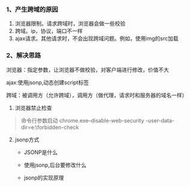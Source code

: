 ### 1、产生跨域的原因

1. 浏览器限制。请求跨域时，浏览器会做一些校验
2. 跨域。ip，协议，端口不一样
3. ajax请求。其他请求时，不会出现跨域问题。例如，使用img的src加载

### 2、解决思路

浏览器：指定参数，让浏览器不做校验，对客户端进行修改，价值不大

ajax:使用jsonp,动态创建script标签

跨域：被调用方（允许跨域），调用方（做代理，请求时和服务器的域名一样）

1.  浏览器禁止检查

   > 命令行参数启动 chrome.exe–disable-web-security -user-data-dir=e:\forbidden-check

2. jsonp方式

   - JSONP是什么

   - 使用jsonp,后台要修改什么
   - jsonp的实现原理